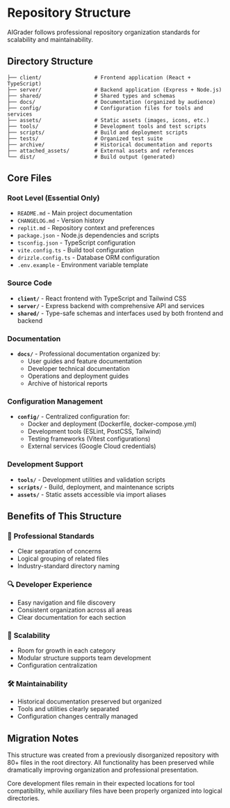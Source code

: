 # Repository Structure

AIGrader follows professional repository organization standards for scalability and maintainability.

## Directory Structure

```
├── client/                 # Frontend application (React + TypeScript)
├── server/                 # Backend application (Express + Node.js)
├── shared/                 # Shared types and schemas
├── docs/                   # Documentation (organized by audience)
├── config/                 # Configuration files for tools and services
├── assets/                 # Static assets (images, icons, etc.)
├── tools/                  # Development tools and test scripts
├── scripts/                # Build and deployment scripts
├── tests/                  # Organized test suite
├── archive/                # Historical documentation and reports
├── attached_assets/        # External assets and references
└── dist/                   # Build output (generated)
```

## Core Files

### Root Level (Essential Only)
- `README.md` - Main project documentation
- `CHANGELOG.md` - Version history
- `replit.md` - Repository context and preferences
- `package.json` - Node.js dependencies and scripts
- `tsconfig.json` - TypeScript configuration
- `vite.config.ts` - Build tool configuration
- `drizzle.config.ts` - Database ORM configuration
- `.env.example` - Environment variable template

### Source Code
- **`client/`** - React frontend with TypeScript and Tailwind CSS
- **`server/`** - Express backend with comprehensive API and services
- **`shared/`** - Type-safe schemas and interfaces used by both frontend and backend

### Documentation
- **`docs/`** - Professional documentation organized by:
  - User guides and feature documentation
  - Developer technical documentation
  - Operations and deployment guides
  - Archive of historical reports

### Configuration Management
- **`config/`** - Centralized configuration for:
  - Docker and deployment (Dockerfile, docker-compose.yml)
  - Development tools (ESLint, PostCSS, Tailwind)
  - Testing frameworks (Vitest configurations)
  - External services (Google Cloud credentials)

### Development Support
- **`tools/`** - Development utilities and validation scripts
- **`scripts/`** - Build, deployment, and maintenance scripts
- **`assets/`** - Static assets accessible via import aliases

## Benefits of This Structure

### 🎯 **Professional Standards**
- Clear separation of concerns
- Logical grouping of related files
- Industry-standard directory naming

### 🔍 **Developer Experience**
- Easy navigation and file discovery
- Consistent organization across all areas
- Clear documentation for each section

### 🚀 **Scalability**
- Room for growth in each category
- Modular structure supports team development
- Configuration centralization

### 🛠 **Maintainability**
- Historical documentation preserved but organized
- Tools and utilities clearly separated
- Configuration changes centrally managed

## Migration Notes

This structure was created from a previously disorganized repository with 80+ files in the root directory. All functionality has been preserved while dramatically improving organization and professional presentation.

Core development files remain in their expected locations for tool compatibility, while auxiliary files have been properly organized into logical directories.